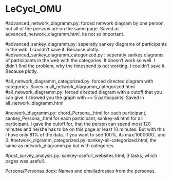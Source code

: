 # LeCycl_OMU

#advanced_network_diagramm.py: forced network diagram by one person, but all of the persons are on the same page. Saved as advanced_network_diagramm.html,
its not so important.

#advanced_sankey_diagramm.py: seperatly sankey diagrams of participants in the web. I couldn’t save it. Because plotly.
#advanced_sankey_diagramm_categorized.py : seperatly sankey diagrams of participants in the web with the categories. 
It doesn’t work so well. I didn’t find the problem, why the timespend is not working. I couldn’t  save it. Because plotly.

#all_network_diagramm_categorized.py: forced directed diagram with categories. Saves in all_network_diagramm_categorized.html
#all_network_diagramm.py: forced directed diagram with a cutoff that you can give. I showed you the graph with =< 5 participants. Saved in 
all_network_diagramm.html

#network_diagramm.py: chord_Persona_.html for each participant, sankey_Persona_.html for each participant, sankey-all.html for all participant. 
I gave the cutoff for, that the perspn can spend most 120 minutes and he/she has to be on this page ar least 10 minutes. But with this I have only 
81% of the data. If you want to see 100%, its max:1000000.. and 0.
#network_digramm_categorized.py: sankey-all-categorized.html, the same as network_diagramm.py but with categories.

#post_survey_analysis.py: sankey-usefull_websites.html, 3 tasks, which pages was usefull.

Persona/Personas.docx: Names and emailadresses from the personas.
